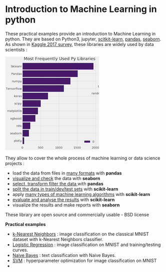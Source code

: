 # Introduction to Machine Learning in python

These practical examples provide an introduction to Machine Learning in python. They are based on Python3, jupyter, [scitkit-learn](http://scikit-learn.org/), [pandas](http://pandas.pydata.org/), [seaborn](https://seaborn.pydata.org/). As shown in [Kaggle 2017 survey](https://www.kaggle.com/ash316/novice-to-grandmaster), these libraries are widely used by data scientists :

![](images/kaggle_survey_lib.png)


They allow to cover the whole process of machine learning or data science projects : 

* load the data from files in [many formats](http://pandas.pydata.org/pandas-docs/stable/io.html)  with **pandas**
* [visualize and check](https://seaborn.pydata.org/tutorial/distributions.html#visualizing-pairwise-relationships-in-a-dataset) the data with **seaborn** 
* [select, transform filter the data ](http://pandas.pydata.org/pandas-docs/stable/indexing.html) with **pandas**
* [split the data in train/dev/test sets](http://scikit-learn.org/stable/modules/generated/sklearn.model_selection.train_test_split.html) with **scikit-learn**
* apply [many types of  machine learning algorithms](http://scikit-learn.org/stable/) with **scikit-learn**
* [evaluate and analyse the results](http://scikit-learn.org/stable/modules/model_evaluation.html#model-evaluation) with **scikit-learn**
* visualize  the results and make reports with **seaborn** 


These library are open source and commercially usable - BSD license

**Practical examples**

* [k-Nearest Neighbors](kNN.html) : image classification on the classical MNIST dataset with k-Nearest Neighbors classifier. 
* [Logistic Regression](logistic_regression.html) : image classification on MNIST and training/testing curves.
* [Naive Bayes](naivebayes_text.html) : text classification with Naive Bayes.
* [SVM](svm.html) : hyperparameter optimization for image classification on MNIST
* 